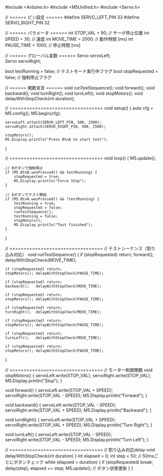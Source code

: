 #include <Arduino.h>
#include <M5Unified.h>
#include <Servo.h>

// ====== ピン設定 ======
#define SERVO_LEFT_PIN 33
#define SERVO_RIGHT_PIN 32

// ====== パラメータ ======
int STOP_VAL = 90;       // サーボ停止位置
int SPEED = 30;          // 速度
int MOVE_TIME = 2000;    // 動作時間 [ms]
int PAUSE_TIME = 1000;   // 停止時間 [ms]

// ====== グローバル変数 ======
Servo servoLeft;  
Servo servoRight;

bool testRunning = false;      // テストモード実行中フラグ
bool stopRequested = false;    // 強制停止フラグ

// ====== 関数宣言 ======
void runTestSequence();
void forward();
void backward();
void turnRight();
void turnLeft();
void stopMotors();
void delayWithStopCheck(int duration);

// =================================
void setup() {
    auto cfg = M5.config();
    M5.begin(cfg);

    servoLeft.attach(SERVO_LEFT_PIN, 500, 2500);
    servoRight.attach(SERVO_RIGHT_PIN, 500, 2500);

    stopMotors();
    M5.Display.println("Press BtnA to start test");
}

// =================================
void loop() {
    M5.update();

    // Bボタンで強制停止
    if (M5.BtnB.wasPressed() && testRunning) {
        stopRequested = true;
        M5.Display.println("Force Stop");
    }

    // Aボタンでテスト開始
    if (M5.BtnA.wasPressed() && !testRunning) {
        testRunning = true;
        stopRequested = false;
        runTestSequence();
        testRunning = false;
        stopMotors();
        M5.Display.println("Test finished");
    }
}

// =================================
// テストシーケンス（割り込み対応）
void runTestSequence() {
    if (stopRequested) return;
    forward();    delayWithStopCheck(MOVE_TIME);

    if (stopRequested) return;
    stopMotors(); delayWithStopCheck(PAUSE_TIME);

    if (stopRequested) return;
    backward();   delayWithStopCheck(MOVE_TIME);

    if (stopRequested) return;
    stopMotors(); delayWithStopCheck(PAUSE_TIME);

    if (stopRequested) return;
    turnRight();  delayWithStopCheck(MOVE_TIME);

    if (stopRequested) return;
    stopMotors(); delayWithStopCheck(PAUSE_TIME);

    if (stopRequested) return;
    turnLeft();   delayWithStopCheck(MOVE_TIME);

    if (stopRequested) return;
    stopMotors(); delayWithStopCheck(PAUSE_TIME);
}

// =================================
// モーター制御関数
void stopMotors() {
    servoLeft.write(STOP_VAL);
    servoRight.write(STOP_VAL);
    M5.Display.println("Stop");
}

void forward() {
    servoLeft.write(STOP_VAL + SPEED);
    servoRight.write(STOP_VAL - SPEED);
    M5.Display.println("Forward");
}

void backward() {
    servoLeft.write(STOP_VAL - SPEED);
    servoRight.write(STOP_VAL + SPEED);
    M5.Display.println("Backward");
}

void turnRight() {
    servoLeft.write(STOP_VAL + SPEED);
    servoRight.write(STOP_VAL + SPEED);
    M5.Display.println("Turn Right");
}

void turnLeft() {
    servoLeft.write(STOP_VAL - SPEED);
    servoRight.write(STOP_VAL - SPEED);
    M5.Display.println("Turn Left");
}

// =================================
// 割り込み対応delay
void delayWithStopCheck(int duration) {
    int elapsed = 0;
    int step = 50; // 50msごとにボタンチェック
    while (elapsed < duration) {
        if (stopRequested) break;
        delay(step);
        elapsed += step;
        M5.update(); // ボタン状態更新
    }
}
